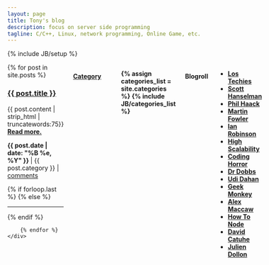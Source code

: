 ```yaml
---
layout: page
title: Tony's blog
description: focus on server side programming
tagline: C/C++, Linux, network programming, Online Game, etc.
---
```

{% include JB/setup %}

<div class="row">
  <div class="nine columns">
    <div>
        {% for post in site.posts %}	
            <h3><a href="{{ post.url }}">{{ post.title }}</a></h3>
            <p>
                {{ post.content | strip_html | truncatewords:75}}
                <a href="{{ post.url }}"><strong>Read more.</strong></a><br/>
            </p>
            <p>
                <strong>
                    {{ post.date | date: "%B %e, %Y" }}
                </strong>
                | {{ post.category }}
                | <a href="http://tonyhack.github.com{{ post.url }}/#disqus_thread" data-disqus-identifier="{{ post.url }}">comments</a>
            </p>
            {% if forloop.last %}
            {% else %}
                <hr>
            {% endif %}
            			
        {% endfor %}
    </div>
  </div>
  
  <div class="two columns offset-by-one">
              <a href="categories.html"><h4>Category</h4></a>
              <strong><ul>
                {% assign categories_list = site.categories %}
                {% include JB/categories_list %}
              </ul></strong>
  </div>

  <div class="two columns offset-by-one">
              <h4>Blogroll</h4>
              <ul>
                  <li><a target="_blank" title="Los Techies" href="http://lostechies.com/"><strong>Los Techies</strong></a></li>
                  <li><a target="_blank" title="Scott Hanselman" href="http://www.hanselman.com/blog/"><strong>Scott Hanselman</strong></a></li>
                  <li><a target="_blank" title="Haacked" href="http://haacked.com/"><strong>Phil Haack</strong></a></li>
                  <li><a target="_blank" title="Martin Fowler" href="http://martinfowler.com"><strong>Martin Fowler</strong></a></li>
                  <li><a target="_blank" title="Ian Robinson" href="http://iansrobinson.com"><strong>Ian Robinson</strong></a></li>
                  <li><a target="_blank" title="High Scalability" href="http://highscalability.com/"><strong>High Scalability</strong></a></li>
                  <li><a target="_blank" title="Coding Horror" href="http://www.codinghorror.com/blog/"><strong>Coding Horror</strong></a></li>
                  <li><a target="_blank" title="Dr Dobbs" href="http://www.drdobbs.com/"><strong>Dr Dobbs</strong></a></li>
                  <li><a target="_blank" title="Udi Dahan" href="http://www.udidahan.com/?blog=true"><strong>Udi Dahan</strong></a></li>
                  <li><a target="_blank" title="Geek Monkey" href="http://geekmonkey.org/"><strong>Geek Monkey</strong></a></li>
                  <li><a target="_blank" title="Alex Maccaw" href="http://blog.alexmaccaw.com/"><strong>Alex Maccaw</strong></a></li>
                  <li><a target="_blank" title="How To Node" href="http://howtonode.org/"><strong>How To Node</strong></a></li>
                  <li><a target="_blank" title="David Catuhe" href="http://blogs.msdn.com/b/eternalcoding/"><strong>David Catuhe</strong></a></li>
                  <li><a target="_blank" title="Julien Dollon" href="http://julien.dollon.net/"><strong>Julien Dollon</strong></a></li>
                  <!--<strong><li><a target="_blank" title="" href=""></a></li></strong>-->
              </ul>
  </div>

  

</div>

